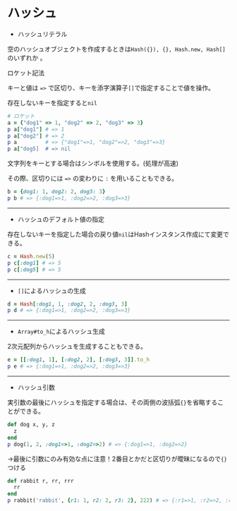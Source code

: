 # ハッシュ

- ハッシュリテラル

空のハッシュオブジェクトを作成するときは`Hash({}), {}, Hash.new, Hash[]` のいずれか 。

ロケット記法

キーと値は `=>` で区切り、キーを添字演算子`[]`で指定することで値を操作。

存在しないキーを指定すると`nil`

```ruby
# ロケット
a = {"dog1" => 1, "dog2" => 2, "dog3" => 3}
p a["dog1"] # => 1
p a["dog2"] # => 2
p a         # => {"dog1"=>1, "dog2"=>2, "dog3"=>3}
p a["dog5]  # => nil
```

文字列をキーとする場合はシンボルを使用する。(処理が高速)

その際、区切りには `=>` の変わりに `:` を用いることもできる。

```ruby
b = {dog1: 1, dog2: 2, dog3: 3}
p b # => {:dog1=>1, :dog2=>2, :dog3=>3}
```

---

- ハッシュのデフォルト値の指定

存在しないキーを指定した場合の戻り値`nil`はHashインスタンス作成にて変更できる。

```ruby
c = Hash.new(5)
p c[:dog1] # => 5
p c[:dog5] # => 5
```

---

- `[]`によるハッシュの生成

```ruby
d = Hash[:dog1, 1, :dog2, 2, :dog3, 3]
p d # => {:dog1=>1, :dog2=>2, :dog3=>3}
```

---

- `Array#to_h`によるハッシュ生成

2次元配列からハッシュを生成することもできる。

```ruby
e = [[:dog1, 1], [:dog2, 2], [:dog3, 3]].to_h
p e # => {:dog1=>1, :dog2=>2, :dog3=>3}
```

---

- ハッシュ引数

実引数の最後にハッシュを指定する場合は、その両側の波括弧`{}`を省略することができる。

```ruby
def dog x, y, z
  z
end
p dog(1, 2, :dog1=>1, :dog2=>2) # => {:dog1=>1, :dog2=>2}
```

→最後に引数にのみ有効な点に注意！2番目とかだと区切りが曖昧になるので`{}`つける

```ruby
def rabbit r, rr, rrr
  rr
end
p rabbit('rabbit', {r1: 1, r2: 2, r3: 2}, 222) # => {:r1=>1, :r2=>2, :r3=>2}
```
